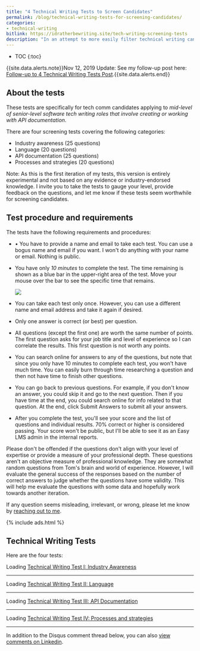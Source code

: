 ```yaml
---
title: "4 Technical Writing Tests to Screen Candidates"
permalink: /blog/technical-writing-tests-for-screening-candidates/
categories:
- technical-writing
bitlink: https://idratherbewriting.site/tech-writing-screening-tests
description: "In an attempt to more easily filter technical writing candidates in the hiring process, I'm experimenting with a series of multiple-choice tests to  \"take the pulse\" of any technical writing candidate to easily see whether a candidate is worth moving up to the next level in a hiring process (for example, moving from the resume pile to a phone screen)."
---
```


* TOC
{:toc}

{{site.data.alerts.note}}Nov 12, 2019 Update: See my follow-up post here: <a href='https://idratherbewriting.com/blog/follow-up-to-technical-writing-tests-post/'>Follow-up to 4 Technical Writing Tests Post</a>.{{site.data.alerts.end}}

## About the tests

These tests are specifically for tech comm candidates applying to *mid-level of senior-level software tech writing roles that involve creating or working with API documentation*.  

There are four screening tests covering the following categories:

* Industry awareness (25 questions)
* Language (20 questions)
* API documentation (25 questions)
* Processes and strategies (20 questions)

Note: As this is the first iteration of my tests, this version is entirely experimental and not based on any evidence or industry-endorsed knowledge. I invite you to take the tests to gauge your level, provide feedback on the questions, and let me know if these tests seem worthwhile for screening candidates.

## Test procedure and requirements

The tests have the following requirements and procedures:

* •	You have to provide a name and email to take each test. You can use a bogus name and email if you want. I won't do anything with your name or email. Nothing is public.
* You have only *10 minutes* to complete the test. The time remaining is shown as a blue bar in the upper-right area of the test. Move your mouse over the bar to see the specific time that remains.

  <img src="https://s3.us-west-1.wasabisys.com/idbwmedia.com/images/bluebartimer.png" style="max-width: 400px"/>

* You can take each test only once. However, you can use a different name and email address and take it again if desired.
* Only one answer is correct (or best) per question.
* All questions (except the first one) are worth the same number of points. The first question asks for your job title and level of experience so I can correlate the results. This first question is not worth any points.
* You can search online for answers to any of the questions, but note that since you only have 10 minutes to complete each test, you won't have much time. You can easily burn through time researching a question and then not have time to finish other questions.
* You can go back to previous questions. For example, if you don't know an answer, you could skip it and go to the next question. Then if you have time at the end, you could search online for info related to that question. At the end, click Submit Answers to submit all your answers.
* After you complete the test, you'll see your score and the list of questions and individual results. 70% correct or higher is considered passing. Your score won't be public, but I'll be able to see it as an Easy LMS admin in the internal reports.

Please don't be offended if the questions don't align with your level of expertise or provide a measure of your professional depth. These questions aren't an objective measure of professional knowledge. They are somewhat random questions from Tom's brain and world of experience. However, I will evaluate the general success of the responses based on the number of correct answers to judge whether the questions have some validity. This will help me evaluate the questions with some data and hopefully work towards another iteration.

If any question seems misleading, irrelevant, or wrong, please let me know by [reaching out to me](https://idratherbewriting.com/contact).

{% include ads.html %}

## Technical Writing Tests

Here are the four tests:

<div id="embed-exam-308045">
    Loading <a href="https://www.onlineexambuilder.com/technical-writing-test-i-industry-awareness/exam-308045">Technical Writing Test I: Industry Awareness</a>
</div>
<script type="text/javascript">
    var QuizWorks = window.QuizWorks || [];
    QuizWorks.push(
        [document.getElementById("embed-exam-308045"), "exam", "308045", {
            autostart: false,
            width: "100%",
            height: "640px"
        }]
    );
</script>
<script type="text/javascript" async defer src="https://d24s38jd6z1bka.cloudfront.net/script/embed.min.js"></script>

<hr/>

<div id="embed-exam-308046">
    Loading <a href="https://www.onlineexambuilder.com/technical-writing-test-ii-language/exam-308046">Technical Writing Test II: Language</a>
</div>
<script type="text/javascript">
    var QuizWorks = window.QuizWorks || [];
    QuizWorks.push(
        [document.getElementById("embed-exam-308046"), "exam", "308046", {
            autostart: false,
            width: "100%",
            height: "640px"
        }]
    );
</script>
<script type="text/javascript" async defer src="https://d24s38jd6z1bka.cloudfront.net/script/embed.min.js"></script>

<hr/>

<div id="embed-exam-308047">
    Loading <a href="https://www.onlineexambuilder.com/technical-writing-test-iii-api-documentation/exam-308047">Technical Writing Test III: API Documentation</a>
</div>
<script type="text/javascript">
    var QuizWorks = window.QuizWorks || [];
    QuizWorks.push(
        [document.getElementById("embed-exam-308047"), "exam", "308047", {
            autostart: false,
            width: "100%",
            height: "640px"
        }]
    );
</script>
<script type="text/javascript" async defer src="https://d24s38jd6z1bka.cloudfront.net/script/embed.min.js"></script>


<hr/>

<div id="embed-exam-308048">
    Loading <a href="https://www.onlineexambuilder.com/technical-writing-test-iv-processes-and-strategies/exam-308048">Technical Writing Test IV: Processes and strategies</a>
</div>
<script type="text/javascript">
    var QuizWorks = window.QuizWorks || [];
    QuizWorks.push(
        [document.getElementById("embed-exam-308048"), "exam", "308048", {
            autostart: false,
            width: "100%",
            height: "640px"
        }]
    );
</script>
<script type="text/javascript" async defer src="https://d24s38jd6z1bka.cloudfront.net/script/embed.min.js"></script>

<hr/>

In addition to the Disqus comment thread below, you can also [view comments on Linkedin](https://www.linkedin.com/posts/tomjoht_4-technical-writing-tests-for-screening-candidates-activity-6597533156478459904-uyQR).
